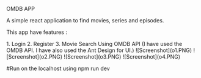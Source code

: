 OMDB APP
<p>A simple react application to find movies, series and episodes. </p>
<p>This app have features :</p>
<p>1. Login
2. Register
3. Movie Search Using OMDB API (I have used the OMDB API. I have also used the Ant Design for UI.)
![Screenshot](o1.PNG)
![Screenshot](o2.PNG)
![Screenshot](o3.PNG)
![Screenshot](o4.PNG)</p>

#Run on the localhost using npm run dev

